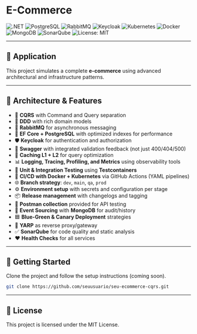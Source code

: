 # E-Commerce

![.NET](https://img.shields.io/badge/.NET-512BD4?style=for-the-badge\&logo=dotnet\&logoColor=white)
![PostgreSQL](https://img.shields.io/badge/PostgreSQL-4169E1?style=for-the-badge\&logo=postgresql\&logoColor=white)
![RabbitMQ](https://img.shields.io/badge/RabbitMQ-FF6600?style=for-the-badge\&logo=rabbitmq\&logoColor=white)
![Keycloak](https://img.shields.io/badge/Keycloak-000000?style=for-the-badge\&logo=keycloak\&logoColor=white)
![Kubernetes](https://img.shields.io/badge/Kubernetes-326CE5?style=for-the-badge\&logo=kubernetes\&logoColor=white)
![Docker](https://img.shields.io/badge/Docker-2496ED?style=for-the-badge\&logo=docker\&logoColor=white)
![MongoDB](https://img.shields.io/badge/MongoDB-47A248?style=for-the-badge\&logo=mongodb\&logoColor=white)
![SonarQube](https://img.shields.io/badge/SonarQube-4E9BCD?style=for-the-badge\&logo=sonarqube\&logoColor=white)
![License: MIT](https://img.shields.io/badge/License-MIT-yellow.svg?style=for-the-badge)

---

## 🛒 Application

This project simulates a complete **e-commerce** using advanced architectural and infrastructure patterns.

---

## 🧱 Architecture & Features

* 🧭 **CQRS** with Command and Query separation
* 🧠 **DDD** with rich domain models
* 🐇 **RabbitMQ** for asynchronous messaging
* 🧬 **EF Core + PostgreSQL** with optimized indexes for performance
* 🛡 **Keycloak** for authentication and authorization
* 📜 **Swagger** with integrated validation feedback (not just 400/404/500)
* 🧊 **Caching L1 + L2** for query optimization
* 📊 **Logging, Tracing, Profiling, and Metrics** using observability tools
* 🧪 **Unit & Integration Testing** using **Testcontainers**
* 🚀 **CI/CD with Docker + Kubernetes** via GitHub Actions (YAML pipelines)
* 🌐 **Branch strategy**: `dev`, `main`, `qa`, `prod`
* ⚙️ **Environment setup** with secrets and configuration per stage
* 📦 **Release management** with changelogs and tagging
* 📮 **Postman collection** provided for API testing
* 🧾 **Event Sourcing** with **MongoDB** for audit/history
* 🟦 **Blue-Green & Canary Deployment** strategies
* 🔀 **YARP** as reverse proxy/gateway
* ✅ **SonarQube** for code quality and static analysis
* ❤️ **Health Checks** for all services

---

## 🚀 Getting Started

Clone the project and follow the setup instructions (coming soon).

```bash
git clone https://github.com/seuusuario/seu-ecommerce-cqrs.git
```

---

## 📜 License

This project is licensed under the MIT License.
